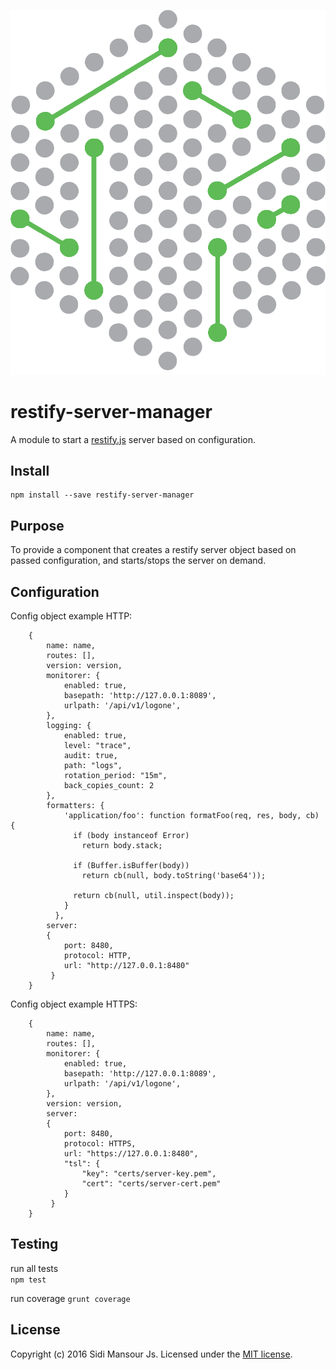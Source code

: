 ![](sidimansour.png)
# restify-server-manager
 A module to start a [restify.js](http://restify.com) server based on configuration.   


## Install
```
npm install --save restify-server-manager
```

## Purpose
To provide a component that creates a restify server object based on passed configuration, and starts/stops the server on demand. 


## Configuration

Config object example HTTP:

		{
		    name: name,
			routes: [],
		    version: version,
			monitorer: {
				enabled: true,
				basepath: 'http://127.0.0.1:8089',
				urlpath: '/api/v1/logone',
			},
			logging: {
				enabled: true,
				level: "trace",
				audit: true,
				path: "logs",
				rotation_period: "15m",
				back_copies_count: 2
			},
			formatters: {
				'application/foo': function formatFoo(req, res, body, cb) {
				  if (body instanceof Error)
					return body.stack;

				  if (Buffer.isBuffer(body))
					return cb(null, body.toString('base64'));

				  return cb(null, util.inspect(body));
				}
			  },
			server:
			{
				port: 8480,
				protocol: HTTP,
				url: "http://127.0.0.1:8480"
			 }
  	    }
		
Config object example HTTPS:

		{
		    name: name,
			routes: [],
			monitorer: {
				enabled: true,
				basepath: 'http://127.0.0.1:8089',
				urlpath: '/api/v1/logone',
			},
		    version: version,
			server:
			{
				port: 8480,
				protocol: HTTPS,
				url: "https://127.0.0.1:8480",
				"tsl": {
					"key": "certs/server-key.pem",
					"cert": "certs/server-cert.pem"
				}
			 }
  	    }


## Testing
run all tests  
`npm test`

run coverage
`grunt coverage`


## License
Copyright (c) 2016 Sidi Mansour Js.
Licensed under the [MIT license](LICENSE.md).
